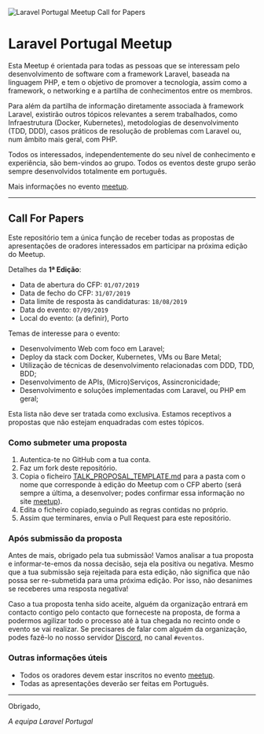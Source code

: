 ![Laravel Portugal Meetup Call for Papers](https://raw.githubusercontent.com/laravel-portugal/meetup/master/assets/Laravel-Portugal-Logo.png)

# Laravel Portugal Meetup

Esta Meetup é orientada para todas as pessoas que se interessam pelo desenvolvimento de software com a framework Laravel, baseada na linguagem PHP, e tem o objetivo de promover a tecnologia, assim como a framework, o networking e a partilha de conhecimentos entre os membros.

Para além da partilha de informação diretamente associada à framework Laravel, existirão outros tópicos relevantes a serem trabalhados, como Infraestrutura (Docker, Kubernetes), metodologias de desenvolvimento (TDD, DDD), casos práticos de resolução de problemas com Laravel ou, num âmbito mais geral, com PHP.

Todos os interessados, independentemente do seu nível de conhecimento e experiência, são bem-vindos ao grupo. Todos os eventos deste grupo serão sempre desenvolvidos totalmente em português.

Mais informações no evento [meetup](https://www.meetup.com/pt-BR/Laravel-Portugal/).

---

## Call For Papers

Este repositório tem a única função de receber todas as propostas de apresentações de oradores interessados em participar na próxima edição do Meetup.

Detalhes da **1ª Edição**:
- Data de abertura do CFP: `01/07/2019`
- Data de fecho do CFP: `31/07/2019`
- Data limite de resposta às candidaturas: `18/08/2019`
- Data do evento: `07/09/2019`
- Local do evento: (a definir), Porto

Temas de interesse para o evento:
- Desenvolvimento Web com foco em Laravel;
- Deploy da stack com Docker, Kubernetes, VMs ou Bare Metal;
- Utilização de técnicas de desenvolvimento relacionadas com DDD, TDD, BDD;
- Desenvolvimento de APIs, (Micro)Serviços, Assincronicidade;
- Desenvolvimento e soluções implementadas com Laravel, ou PHP em geral;

Esta lista não deve ser tratada como exclusiva. Estamos receptivos a propostas que não estejam enquadradas com estes tópicos.

### Como submeter uma proposta

1. Autentica-te no GitHub com a tua conta.
2. Faz um fork deste repositório.
3. Copia o ficheiro [TALK_PROPOSAL_TEMPLATE.md](./TALK_PROPOSAL_TEMPLATE.md) para a pasta com o nome que corresponde à edição do Meetup com o CFP aberto (será sempre a última, a desenvolver; podes confirmar essa informação no site [meetup](https://www.meetup.com/pt-BR/Laravel-Portugal/)).
4. Edita o ficheiro copiado,seguindo as regras contidas no próprio.
5. Assim que terminares, envia o Pull Request para este repositório.

### Após submissão da proposta

Antes de mais, obrigado pela tua submissão! Vamos analisar a tua proposta e informar-te-emos da nossa decisão, seja ela positiva ou negativa. Mesmo que a tua submissão seja rejeitada para esta edição, não significa que não possa ser re-submetida para uma próxima edição. Por isso, não desanimes se receberes uma resposta negativa!

Caso a tua proposta tenha sido aceite, alguém da organização entrará em contacto contigo pelo contacto que forneceste na proposta, de forma a podermos agilizar todo o processo até à tua chegada no recinto onde o evento se vai realizar. Se precisares de falar com alguém da organização, podes fazê-lo no nosso servidor [Discord](https://discord.gg/px7DFDb), no canal `#eventos`.

### Outras informações úteis

- Todos os oradores devem estar inscritos no evento [meetup](https://www.meetup.com/pt-BR/Laravel-Portugal/). 
- Todas as apresentações deverão ser feitas em Português.

---

Obrigado,

_A equipa Laravel Portugal_